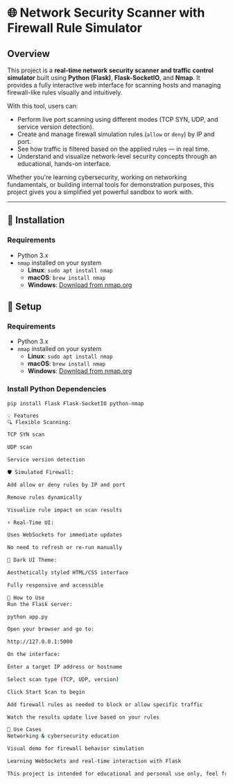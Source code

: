 # 🌐 Network Security Scanner with Firewall Rule Simulator

## Overview

This project is a **real-time network security scanner and traffic control simulator** built using **Python (Flask)**, **Flask-SocketIO**, and **Nmap**. It provides a fully interactive web interface for scanning hosts and managing firewall-like rules visually and intuitively.

With this tool, users can:

- Perform live port scanning using different modes (TCP SYN, UDP, and service version detection).
- Create and manage firewall simulation rules (`allow` or `deny`) by IP and port.
- See how traffic is filtered based on the applied rules — in real time.
- Understand and visualize network-level security concepts through an educational, hands-on interface.

Whether you're learning cybersecurity, working on networking fundamentals, or building internal tools for demonstration purposes, this project gives you a simplified yet powerful sandbox to work with.

---

## 🔧 Installation

### Requirements

- Python 3.x
- `nmap` installed on your system  
  - **Linux**: `sudo apt install nmap`  
  - **macOS**: `brew install nmap`  
  - **Windows**: [Download from nmap.org](https://nmap.org/download.html)

## 🔧 Setup

### Requirements

- Python 3.x
- `nmap` installed on your system  
  - **Linux**: `sudo apt install nmap`  
  - **macOS**: `brew install nmap`  
  - **Windows**: [Download from nmap.org](https://nmap.org/download.html)

### Install Python Dependencies

`pip install Flask Flask-SocketIO python-nmap`
```bash
💡 Features
🔍 Flexible Scanning:

TCP SYN scan

UDP scan

Service version detection

🛡️ Simulated Firewall:

Add allow or deny rules by IP and port

Remove rules dynamically

Visualize rule impact on scan results

⚡ Real-Time UI:

Uses WebSockets for immediate updates

No need to refresh or re-run manually

🌙 Dark UI Theme:

Aesthetically styled HTML/CSS interface

Fully responsive and accessible

🚀 How to Use
Run the Flask server:

python app.py

Open your browser and go to:

http://127.0.0.1:5000

On the interface:

Enter a target IP address or hostname

Select scan type (TCP, UDP, version)

Click Start Scan to begin

Add firewall rules as needed to block or allow specific traffic

Watch the results update live based on your rules

🎯 Use Cases
Networking & cybersecurity education

Visual demo for firewall behavior simulation

Learning WebSockets and real-time interaction with Flask

This project is intended for educational and personal use only, feel free to modify and extend it as you wish.

